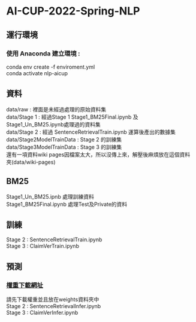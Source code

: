 # AI-CUP-2022-Spring-NLP
## 運行環境  
### 使用 Anaconda 建立環境 :   
conda env create -f enviroment.yml  
conda activate nlp-aicup  

## 資料  
data/raw : 裡面是未經過處理的原始資料集  
data/Stage 1 : 經過Stage 1 Stage1_BM25Final.ipynb 及 Stage1_Un_BM25.ipynb處理過的資料集  
data/Stage 2 : 經過 SentenceRetrievalTrain.ipynb 運算後產出的數據集  
data/Stage2ModelTrainData : Stage 2 的訓練集  
data/Stage3ModelTrainData : Stage 3 的訓練集  
還有一項資料wiki pages因檔案太大，所以沒傳上來，解壓後麻煩放在這個資料夾(data/wiki-pages)
## BM25
Stage1_Un_BM25.ipnb 處理訓練資料  
Stage1_BM25Final.ipynb 處理Test及Private的資料
## 訓練 
Stage 2 : SentenceRetrievalTrain.ipynb  
Stage 3 : ClaimVerTrain.ipynb
## 預測  
### [權重下載網址](https://drive.google.com/drive/folders/1ejU6aEcdF7dcGH85tKRLN4wNgHPahtS0?usp=sharing)  
請先下載權重並且放在weights資料夾中    
Stage 2 : SentenceRetrievalInfer.ipynb  
Stage 3 : ClaimVerInfer.ipynb  
